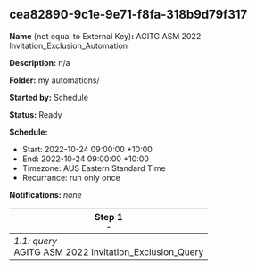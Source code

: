 ## cea82890-9c1e-9e71-f8fa-318b9d79f317

**Name** (not equal to External Key)**:** AGITG ASM 2022 Invitation_Exclusion_Automation

**Description:** n/a

**Folder:** my automations/

**Started by:** Schedule

**Status:** Ready

**Schedule:**

* Start: 2022-10-24 09:00:00 +10:00
* End: 2022-10-24 09:00:00 +10:00
* Timezone: AUS Eastern Standard Time
* Recurrance: run only once

**Notifications:** _none_


| Step 1<br>_<small>-</small>_ |
| --- |
| _1.1: query_<br>AGITG ASM 2022 Invitation_Exclusion_Query |

